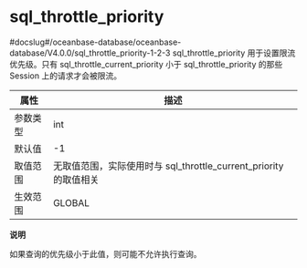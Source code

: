 sql_throttle_priority 
==========================================
#docslug#/oceanbase-database/oceanbase-database/V4.0.0/sql_throttle_priority-1-2-3
sql_throttle_priority 用于设置限流优先级。只有 sql_throttle_current_priority 小于 sql_throttle_priority 的那些 Session 上的请求才会被限流。


| **属性** |                      **描述**                       |
|--------|---------------------------------------------------|
| 参数类型   | int                                               |
| 默认值    | -1                                                |
| 取值范围   | 无取值范围，实际使用时与  sql_throttle_current_priority 的取值相关 |
| 生效范围   | GLOBAL                                            |


**说明**



如果查询的优先级小于此值，则可能不允许执行查询。

